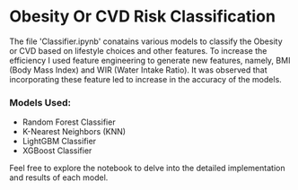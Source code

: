 # Obesity Or CVD Risk Classification

The file 'Classifier.ipynb' conatains various models to classify the Obesity or CVD based on lifestyle choices and other features. To increase the efficiency I used feature engineering to generate new features, namely, BMI (Body Mass Index) and WIR (Water Intake Ratio). It was observed that incorporating these feature led to increase in the accuracy of the models. 

### Models Used:
- Random Forest Classifier
- K-Nearest Neighbors (KNN)
- LightGBM Classifier
- XGBoost Classifier

Feel free to explore the notebook to delve into the detailed implementation and results of each model.
